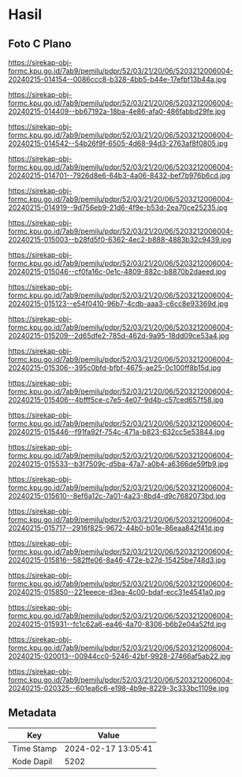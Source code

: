 # Hasil

## Foto C Plano

https://sirekap-obj-formc.kpu.go.id/7ab9/pemilu/pdpr/52/03/21/20/06/5203212006004-20240215-014154--0086ccc8-b328-4bb5-b44e-17efbf13b44a.jpg

https://sirekap-obj-formc.kpu.go.id/7ab9/pemilu/pdpr/52/03/21/20/06/5203212006004-20240215-014409--bb67192a-18ba-4e86-afa0-486fabbd29fe.jpg

https://sirekap-obj-formc.kpu.go.id/7ab9/pemilu/pdpr/52/03/21/20/06/5203212006004-20240215-014542--54b26f9f-6505-4d68-94d3-2763af8f0805.jpg

https://sirekap-obj-formc.kpu.go.id/7ab9/pemilu/pdpr/52/03/21/20/06/5203212006004-20240215-014701--7926d8e6-64b3-4a06-8432-bef7b976b6cd.jpg

https://sirekap-obj-formc.kpu.go.id/7ab9/pemilu/pdpr/52/03/21/20/06/5203212006004-20240215-014919--9d756eb9-21d6-4f9e-b53d-2ea70ce25235.jpg

https://sirekap-obj-formc.kpu.go.id/7ab9/pemilu/pdpr/52/03/21/20/06/5203212006004-20240215-015003--b28fd5f0-6362-4ec2-b888-4883b32c9439.jpg

https://sirekap-obj-formc.kpu.go.id/7ab9/pemilu/pdpr/52/03/21/20/06/5203212006004-20240215-015046--cf0fa16c-0e1c-4809-882c-b8870b2daeed.jpg

https://sirekap-obj-formc.kpu.go.id/7ab9/pemilu/pdpr/52/03/21/20/06/5203212006004-20240215-015123--e54f0410-96b7-4cdb-aaa3-c6cc8e93369d.jpg

https://sirekap-obj-formc.kpu.go.id/7ab9/pemilu/pdpr/52/03/21/20/06/5203212006004-20240215-015209--2d65dfe2-785d-462d-9a95-18dd09ce53a4.jpg

https://sirekap-obj-formc.kpu.go.id/7ab9/pemilu/pdpr/52/03/21/20/06/5203212006004-20240215-015306--395c0bfd-bfbf-4675-ae25-0c100ff8b15d.jpg

https://sirekap-obj-formc.kpu.go.id/7ab9/pemilu/pdpr/52/03/21/20/06/5203212006004-20240215-015406--4bfff5ce-c7e5-4e07-9d4b-c57ced657f58.jpg

https://sirekap-obj-formc.kpu.go.id/7ab9/pemilu/pdpr/52/03/21/20/06/5203212006004-20240215-015446--f91fa92f-754c-471a-b823-632cc5e53844.jpg

https://sirekap-obj-formc.kpu.go.id/7ab9/pemilu/pdpr/52/03/21/20/06/5203212006004-20240215-015533--b3f7509c-d5ba-47a7-a0b4-a6366de59fb9.jpg

https://sirekap-obj-formc.kpu.go.id/7ab9/pemilu/pdpr/52/03/21/20/06/5203212006004-20240215-015610--8ef6a12c-7a01-4a23-8bd4-d9c7682073bd.jpg

https://sirekap-obj-formc.kpu.go.id/7ab9/pemilu/pdpr/52/03/21/20/06/5203212006004-20240215-015717--2916f825-9672-44b0-b01e-86eaa842f41d.jpg

https://sirekap-obj-formc.kpu.go.id/7ab9/pemilu/pdpr/52/03/21/20/06/5203212006004-20240215-015816--582ffe06-8a46-472e-b27d-15425be748d3.jpg

https://sirekap-obj-formc.kpu.go.id/7ab9/pemilu/pdpr/52/03/21/20/06/5203212006004-20240215-015850--221eeece-d3ea-4c00-bdaf-ecc31e4541a0.jpg

https://sirekap-obj-formc.kpu.go.id/7ab9/pemilu/pdpr/52/03/21/20/06/5203212006004-20240215-015931--fc1c62a6-ea46-4a70-8306-b6b2e04a52fd.jpg

https://sirekap-obj-formc.kpu.go.id/7ab9/pemilu/pdpr/52/03/21/20/06/5203212006004-20240215-020013--00944cc0-5246-42bf-9928-27466af5ab22.jpg

https://sirekap-obj-formc.kpu.go.id/7ab9/pemilu/pdpr/52/03/21/20/06/5203212006004-20240215-020325--601ea6c6-e198-4b9e-8229-3c333bc1109e.jpg


## Metadata

| Key        | Value               |
| ---------- | ------------------- |
| Time Stamp | 2024-02-17 13:05:41 |
| Kode Dapil | 5202                |



